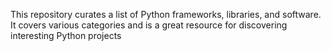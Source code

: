 This repository curates a list of Python frameworks, libraries, and software. It covers various categories and is a great resource for discovering interesting Python projects
